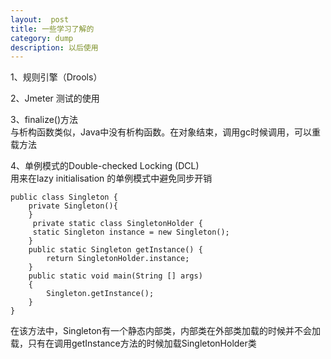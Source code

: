 ```yaml
---
layout:  post
title: 一些学习了解的
category: dump
description: 以后使用
---
```



1、规则引擎（Drools）

2、Jmeter 测试的使用

3、finalize()方法  
与析构函数类似，Java中没有析构函数。在对象结束，调用gc时候调用，可以重载方法

4、单例模式的Double-checked Locking (DCL)  
用来在lazy initialisation 的单例模式中避免同步开销
```
public class Singleton {
    private Singleton(){
    }
     private static class SingletonHolder {
     static Singleton instance = new Singleton();
    }
    public static Singleton getInstance() {
        return SingletonHolder.instance;
    }
    public static void main(String [] args)
    {
        Singleton.getInstance();
    }
}
```
在该方法中，Singleton有一个静态内部类，内部类在外部类加载的时候并不会加载，只有在调用getInstance方法的时候加载SingletonHolder类

